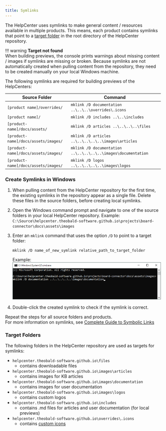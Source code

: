 ```yaml
---
title: Symlinks
---
```


The HelpCenter uses symlinks to make general content / resources available in multiple products.
This means, each product contains symlinks that point to a [target folder](#target-folders) in the root directory of the HelpCenter repository.

!!! warning
	**Target not found**<br>
	When building previews, the console prints warnings about missing content / images if symlinks are missing or broken.
	Because symlinks are not automatically created when pulling content from the repository, they need to be created manually on your local Windows machine.

The following symlinks are required for building previews of the HelpCenters:

| Source Folder | Command |
|-----------------|-----------------|
| `[product name]/overrides/` | `mklink /D documentation ..\..\..\overrides\.icons` |
| `[product name]/`            | `mklink /D includes ..\..\includes` |
| `[product-name]/docs/assets/` | `mklink /D articles ..\..\..\..\files` |
| `[product-name]/docs/assets/images/` | `mklink /D articles ..\..\..\..\..\images\articles` |
| `[product-name]/docs/assets/images/` | `mklink /D documentation ..\..\..\..\..\images\documentation` |
| `[product-name]/docs/assets/images/` | `mklink /D logos ..\..\..\..\..\images\logos` |

### Create Symlinks in Windows

1. When pulling content from the HelpCenter repository for the first time, the existing symlinks in the repository appear as a single file.
Delete these files in the source folders, before creating local symlinks.
2. Open the Windows command prompt and navigate to one of the source folders in your local HelpCenter repository. Example: <br>
`C:\Source\helpcenter.theobald-software.github.io\projects\board-connector\docs\assets\images`
3. Enter an `mklink` command that uses the option `/D` to point to a target folder:
	```
	mklink /D name_of_new_symlink relative_path_to_target_folder
	```

	Example:<br>
	![symlinks-console](../assets/images/editorial-guide/symlinks-console.png)
	
4. Double-click the created symlink to check if the symlink is correct.

Repeat the steps for all source folders and products.<br>
For more information on symlinks, see [Complete Guide to Symbolic Links](https://www.howtogeek.com/16226/complete-guide-to-symbolic-links-symlinks-on-windows-or-linux/)

### Target Folders

The following folders in the HelpCenter repository are used as targets for symlinks:

- `helpcenter.theobald-software.github.io\files` 
	- contains downloadable files
- `helpcenter.theobald-software.github.io\images\articles`
	- contains images for KB articles
- `helpcenter.theobald-software.github.io\images\documentation`
	- contains images for user documentation
- `helpcenter.theobald-software.github.io\images\logos` 
	- contains custom logos
- `helpcenter.theobald-software.github.io\includes` 
	- contains .md files for articles and user documentation (for local previews)
- `helpcenter.theobald-software.github.io\overrides\.icons` 
	- contains [custom icons](markdown-sample.md/#icons)

